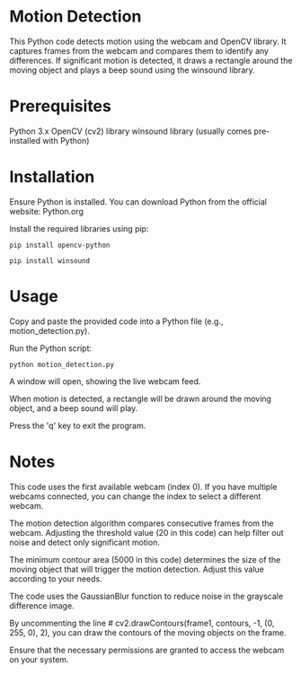 # Motion Detection

This Python code detects motion using the webcam and OpenCV library. It captures frames from the webcam and compares them to identify any differences. If significant motion is detected, it draws a rectangle around the moving object and plays a beep sound using the winsound library.

# Prerequisites

Python 3.x
OpenCV (cv2) library
winsound library (usually comes pre-installed with Python)

# Installation

Ensure Python is installed. You can download Python from the official website: Python.org

Install the required libraries using pip:

```shell
pip install opencv-python
```
`pip install winsound`
# Usage

Copy and paste the provided code into a Python file (e.g., motion_detection.py).

Run the Python script:

`python motion_detection.py`

A window will open, showing the live webcam feed.

When motion is detected, a rectangle will be drawn around the moving object, and a beep sound will play.

Press the 'q' key to exit the program.

# Notes

This code uses the first available webcam (index 0). If you have multiple webcams connected, you can change the index to select a different webcam.

The motion detection algorithm compares consecutive frames from the webcam. Adjusting the threshold value (20 in this code) can help filter out noise and detect only significant motion.

The minimum contour area (5000 in this code) determines the size of the moving object that will trigger the motion detection. Adjust this value according to your needs.

The code uses the GaussianBlur function to reduce noise in the grayscale difference image.

By uncommenting the line # cv2.drawContours(frame1, contours, -1, (0, 255, 0), 2), you can draw the contours of the moving objects on the frame.

Ensure that the necessary permissions are granted to access the webcam on your system.
